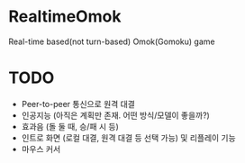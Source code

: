 # RealtimeOmok
 Real-time based(not turn-based) Omok(Gomoku) game

# TODO
- Peer-to-peer 통신으로 원격 대결
- 인공지능 (아직은 계획만 존재. 어떤 방식/모델이 좋을까?)
- 효과음 (돌 둘 때, 승/패 시 등)
- 인트로 화면 (로컬 대결, 원격 대결 등 선택 가능) 및 리플레이 기능
- 마우스 커서

